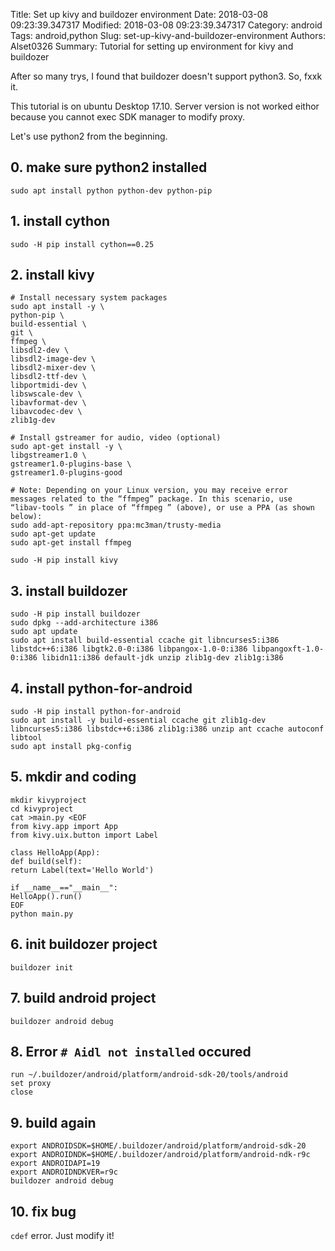Title: Set up kivy and buildozer environment
Date: 2018-03-08 09:23:39.347317
Modified: 2018-03-08 09:23:39.347317
Category: android
Tags: android,python
Slug: set-up-kivy-and-buildozer-environment
Authors: Alset0326
Summary: Tutorial for setting up environment for kivy and buildozer

After so many trys, I found that buildozer doesn't  support python3. So, fxxk it.

This tutorial is on ubuntu Desktop 17.10. Server version is not worked eithor because you cannot exec SDK manager to modify proxy.

Let's use python2 from the beginning.

## 0. make sure python2 installed

```
sudo apt install python python-dev python-pip
```

## 1. install cython

```
sudo -H pip install cython==0.25
```

## 2. install kivy

```
# Install necessary system packages
sudo apt install -y \
python-pip \
build-essential \
git \
ffmpeg \
libsdl2-dev \
libsdl2-image-dev \
libsdl2-mixer-dev \
libsdl2-ttf-dev \
libportmidi-dev \
libswscale-dev \
libavformat-dev \
libavcodec-dev \
zlib1g-dev

# Install gstreamer for audio, video (optional)
sudo apt-get install -y \
libgstreamer1.0 \
gstreamer1.0-plugins-base \
gstreamer1.0-plugins-good

# Note: Depending on your Linux version, you may receive error messages related to the “ffmpeg” package. In this scenario, use “libav-tools ” in place of “ffmpeg ” (above), or use a PPA (as shown below):
sudo add-apt-repository ppa:mc3man/trusty-media
sudo apt-get update
sudo apt-get install ffmpeg

sudo -H pip install kivy
```

## 3. install buildozer

```
sudo -H pip install buildozer
sudo dpkg --add-architecture i386
sudo apt update
sudo apt install build-essential ccache git libncurses5:i386 libstdc++6:i386 libgtk2.0-0:i386 libpangox-1.0-0:i386 libpangoxft-1.0-0:i386 libidn11:i386 default-jdk unzip zlib1g-dev zlib1g:i386
```

## 4. install python-for-android

```
sudo -H pip install python-for-android
sudo apt install -y build-essential ccache git zlib1g-dev libncurses5:i386 libstdc++6:i386 zlib1g:i386 unzip ant ccache autoconf libtool
sudo apt install pkg-config
```

## 5. mkdir and coding

```
mkdir kivyproject
cd kivyproject
cat >main.py <EOF
from kivy.app import App
from kivy.uix.button import Label

class HelloApp(App):
def build(self):
return Label(text='Hello World')

if __name__=="__main__":
HelloApp().run()
EOF
python main.py
```

## 6. init buildozer project

```
buildozer init
```

## 7. build android project

```
buildozer android debug
```

## 8. Error `# Aidl not installed` occured

```
run ~/.buildozer/android/platform/android-sdk-20/tools/android
set proxy
close
```

## 9. build again

```
export ANDROIDSDK=$HOME/.buildozer/android/platform/android-sdk-20
export ANDROIDNDK=$HOME/.buildozer/android/platform/android-ndk-r9c
export ANDROIDAPI=19
export ANDROIDNDKVER=r9c
buildozer android debug
```

## 10. fix bug

`cdef` error. Just modify it!